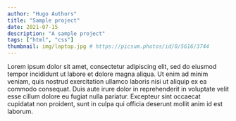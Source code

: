 ```yaml
---
author: "Hugo Authors"
title: "Sample project"
date: 2021-07-15
description: "A sample project"
tags: ["html", "css"]
thumbnail: img/laptop.jpg # https://picsum.photos/id/0/5616/3744
---
```


Lorem ipsum dolor sit amet, consectetur adipiscing elit, sed do eiusmod tempor incididunt ut labore et dolore magna aliqua. Ut enim ad minim veniam, quis nostrud exercitation ullamco laboris nisi ut aliquip ex ea commodo consequat. Duis aute irure dolor in reprehenderit in voluptate velit esse cillum dolore eu fugiat nulla pariatur. Excepteur sint occaecat cupidatat non proident, sunt in culpa qui officia deserunt mollit anim id est laborum.